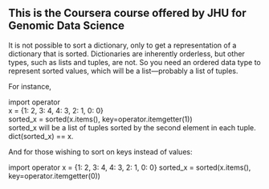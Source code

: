 ## This is the Coursera course offered by JHU for Genomic Data Science

It is not possible to sort a dictionary, only to get a representation of a dictionary that is sorted. Dictionaries are inherently orderless, but other types, such as lists and tuples, are not. So you need an ordered data type to represent sorted values, which will be a list—probably a list of tuples.  

For instance,  

import operator  
x = {1: 2, 3: 4, 4: 3, 2: 1, 0: 0}  
sorted_x = sorted(x.items(), key=operator.itemgetter(1))  
sorted_x will be a list of tuples sorted by the second element in each tuple. dict(sorted_x) == x.

And for those wishing to sort on keys instead of values:

import operator
x = {1: 2, 3: 4, 4: 3, 2: 1, 0: 0}
sorted_x = sorted(x.items(), key=operator.itemgetter(0))